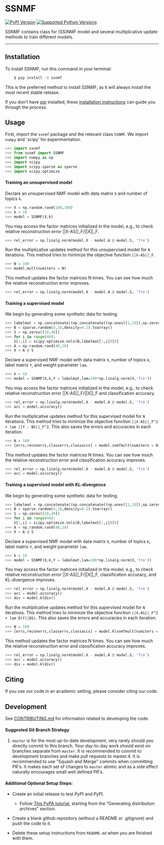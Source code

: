 # SSNMF

[![PyPI Version](https://img.shields.io/pypi/v/ssnmf.svg)](https://pypi.org/project/ssnmf/)
[![Supported Python Versions](https://img.shields.io/pypi/pyversions/ssnmf.svg)](https://pypi.org/project/ssnmf/)

SSNMF contains class for (SS)NMF model and several multiplicative update methods to train different models.

---

## Installation

To install SSNMF, run this command in your terminal:

```bash
    $ pip install -U ssnmf
```

This is the preferred method to install SSNMF, as it will always install the most recent stable release.

If you don't have [pip](https://pip.pypa.io) installed, these [installation instructions](http://docs.python-guide.org/en/latest/starting/installation/) can guide
you through the process.

## Usage

First, import the `ssnmf` package and the relevant class `SSNMF`.  We import `numpy` and `scipy' for experimentation. 

```python
>>> import ssnmf
>>> from ssnmf import SSNMF
>>> import numpy as np
>>> import scipy
>>> import scipy.sparse as sparse
>>> import scipy.optimize
```

#### Training an unsupervised model

Declare an unsupervised NMF model with data matrix `X` and number of topics `k`.  

```python
>>> X = np.random.rand(100,100)
>>> k = 10
>>> model = SSNMF(X,k)
```

You may access the factor matrices initialized in the model, e.g., to check relative reconstruction error ||X-AS||_F/||X||_F.

```python
>>> rel_error = np.linalg.norm(model.X - model.A @ model.S, 'fro')
```

Run the multiplicative updates method for this unsupervised model for `N` iterations.  This method tries to minimize the objective function `||X-AS||_F`. 

```python
>>> N = 100
>>> model.mult(numiters = N)
```

This method updates the factor matrices N times.  You can see how much the relative reconstruction error improves.

```python
>>> rel_error = np.linalg.norm(model.X - model.A @ model.S, 'fro')
```

#### Training a supervised model

We begin by generating some synthetic data for testing.
```python
>>> labelmat = np.concatenate((np.concatenate((np.ones([1,10]),np.zeros([1,30])),axis=1),np.concatenate((np.zeros([1,10]),np.ones([1,10]),np.zeros([1,20])),axis=1),np.concatenate((np.zeros([1,20]),np.ones([1,10]),np.zeros([1,10])),axis=1),np.concatenate((np.zeros([1,30]),np.ones([1,10])),axis=1)))
>>> B = sparse.random(4,10,density=0.2).toarray()
>>> S = np.zeros([10,40])
>>> for i in range(40):
	S[:,i] = scipy.optimize.nnls(B,labelmat[:,i])[0]
>>> A = np.random.rand(40,10)
>>> X = A @ S
```

Declare a supervised NMF model with data matrix `X`, number of topics `k`, label matrix `Y`, and weight parameter `lam`.  

```python
>>> k = 10
>>> model = SSNMF(X,k,Y = labelmat,lam=100*np.linalg.norm(X,'fro'))
```

You may access the factor matrices initialized in the model, e.g., to check relative reconstruction error ||X-AS||_F/||X||_F and classification accuracy.

```python
>>> rel_error = np.linalg.norm(model.X - model.A @ model.S, 'fro')
>>> acc = model.accuracy()
```

Run the multiplicative updates method for this supervised model for `N` iterations.  This method tries to minimize the objective function `||X-AS||_F^2 + lam ||Y - BS||_F^2`. This also saves the errors and accuracies in each iteration.

```python
>>> N = 100
>>> [errs,reconerrs,classerrs,classaccs] = model.snmfmult(numiters = N,saveerrs = True)
```

This method updates the factor matrices N times.  You can see how much the relative reconstruction error and classification accuracy improves.

```python
>>> rel_error = np.linalg.norm(model.X - model.A @ model.S, 'fro')
>>> acc = model.accuracy()
```

#### Training a supervised model with KL-divergence

We begin by generating some synthetic data for testing.
```python
>>> labelmat = np.concatenate((np.concatenate((np.ones([1,10]),np.zeros([1,30])),axis=1),np.concatenate((np.zeros([1,10]),np.ones([1,10]),np.zeros([1,20])),axis=1),np.concatenate((np.zeros([1,20]),np.ones([1,10]),np.zeros([1,10])),axis=1),np.concatenate((np.zeros([1,30]),np.ones([1,10])),axis=1)))
>>> B = sparse.random(4,10,density=0.2).toarray()
>>> S = np.zeros([10,40])
>>> for i in range(40):
	S[:,i] = scipy.optimize.nnls(B,labelmat[:,i])[0]
>>> A = np.random.rand(40,10)
>>> X = A @ S
```

Declare a supervised NMF model with data matrix `X`, number of topics `k`, label matrix `Y`, and weight parameter `lam`.  

```python
>>> k = 10
>>> model = SSNMF(X,k,Y = labelmat,lam=100*np.linalg.norm(X,'fro'))
```

You may access the factor matrices initialized in the model, e.g., to check relative reconstruction error ||X-AS||_F/||X||_F, classification accuracy, and KL-divergence improves.

```python
>>> rel_error = np.linalg.norm(model.X - model.A @ model.S, 'fro')
>>> acc = model.accuracy()
>>> div = model.kldiv()
```

Run the multiplicative updates method for this supervised model for `N` iterations.  This method tries to minimize the objective function `||X-AS||_F^2 + lam D(Y||BS)`. This also saves the errors and accuracies in each iteration.

```python
>>> N = 100
>>> [errs,reconerrs,classerrs,classaccs] = model.klsnmfmult(numiters = N,saveerrs = True)
```

This method updates the factor matrices N times.  You can see how much the relative reconstruction error and classification accuracy improves.

```python
>>> rel_error = np.linalg.norm(model.X - model.A @ model.S, 'fro')
>>> acc = model.accuracy()
>>> div = model.kldiv()
```


## Citing
If you use our code in an academic setting, please consider citing our code.
<!---Please cite our paper: ... -->



## Development
See [CONTRIBUTING.md](CONTRIBUTING.md) for information related to developing the code.

#### Suggested Git Branch Strategy
1. `master` is for the most up-to-date development, very rarely should you directly commit to this branch. Your day-to-day work should exist on branches separate from `master`. It is recommended to commit to development branches and make pull requests to master.4. It is recommended to use "Squash and Merge" commits when committing PR's. It makes each set of changes to `master`
atomic and as a side effect naturally encourages small well defined PR's.


#### Additional Optional Setup Steps:
* Create an initial release to test.PyPI and PyPI.
    * Follow [This PyPA tutorial](https://packaging.python.org/tutorials/packaging-projects/#generating-distribution-archives), starting from the "Generating distribution archives" section.

* Create a blank github repository (without a README or .gitignore) and push the code to it.

* Delete these setup instructions from `README.md` when you are finished with them.
